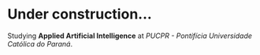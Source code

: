 # Under construction...

Studying __Applied Artificial Intelligence__ at _PUCPR - Pontifícia Universidade Católica do Paraná_.
